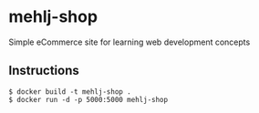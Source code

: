 # mehlj-shop
Simple eCommerce site for learning web development concepts

## Instructions
```
$ docker build -t mehlj-shop .
$ docker run -d -p 5000:5000 mehlj-shop
```
